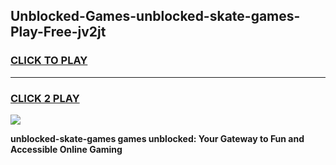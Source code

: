 
## Unblocked-Games-unblocked-skate-games-Play-Free-jv2jt
<h3>
<a href="https://premium76.site?title=unblocked-skate-games&ref=09A">CLICK TO PLAY</a></h3>
<hr>

<h3>
<a href="https://premium76.site?title=unblocked-skate-games&ref=09A">CLICK 2 PLAY</a>
  
</h3>

<a href="https://premium76.site?title=unblocked-skate-games&ref=09A"><img src="https://clearcache.store/games.png"></a>


**unblocked-skate-games games unblocked: Your Gateway to Fun and Accessible Online Gaming**
